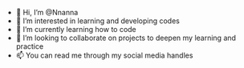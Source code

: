 - 👋 Hi, I’m @Nnanna
- 👀 I’m interested in learning and developing codes
- 🌱 I’m currently learning how to code
- 💞️ I’m looking to collaborate on projects to deepen my learning and practice 
- 📫 You can read me through my social media handles

<!---
Nnanna91/Nnanna91 is a ✨ special ✨ repository because its `README.md` (this file) appears on your GitHub profile.
You can click the Preview link to take a look at your changes.
--->
